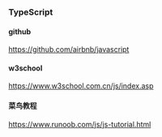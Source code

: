 ### TypeScript

#### github
https://github.com/airbnb/javascript
#### w3school
https://www.w3school.com.cn/js/index.asp
#### 菜鸟教程
https://www.runoob.com/js/js-tutorial.html